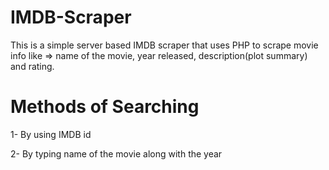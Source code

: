 # IMDB-Scraper
This is a simple server based IMDB scraper that uses PHP to scrape movie info like => name of the movie, year released, description(plot summary) and rating.

# Methods of Searching 
1- By using IMDB id 

2- By typing name of the movie along with the year

